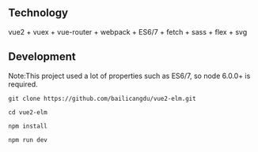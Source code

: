 ## Technology

vue2 + vuex + vue-router + webpack + ES6/7 + fetch + sass + flex + svg


## Development

Note:This project used a lot of properties such as ES6/7, so node 6.0.0+ is required.

```
git clone https://github.com/bailicangdu/vue2-elm.git  

cd vue2-elm

npm install

npm run dev

```